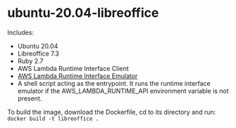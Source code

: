 # ubuntu-20.04-libreoffice
Includes:
 - Ubuntu 20.04
 - Libreoffice 7.3
 - Ruby 2.7
 - AWS Lambda Runtime Interface Client
 - [AWS Lambda Runtime Interface Emulator](https://docs.aws.amazon.com/lambda/latest/dg/images-test.html)
 - A shell script acting as the entrypoint. It runs the runtime interface emulator if the AWS_LAMBDA_RUNTIME_API environment variable is not present.


To build the image, download the Dockerfile, cd to its directory and run:
`docker build -t libreoffice .`
